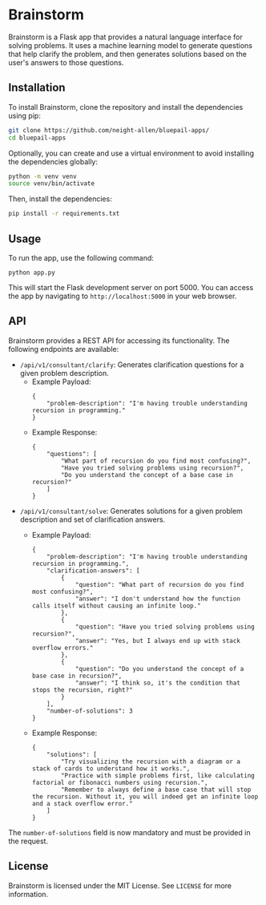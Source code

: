 # Brainstorm

Brainstorm is a Flask app that provides a natural language interface for solving problems. It uses a machine learning model to generate questions that help clarify the problem, and then generates solutions based on the user's answers to those questions.

## Installation

To install Brainstorm, clone the repository and install the dependencies using pip:

```bash
git clone https://github.com/neight-allen/bluepail-apps/
cd bluepail-apps
```

Optionally, you can create and use a virtual environment to avoid installing the dependencies globally:

```bash
python -m venv venv
source venv/bin/activate
```

Then, install the dependencies:

```bash
pip install -r requirements.txt
```

## Usage

To run the app, use the following command:

```
python app.py
```

This will start the Flask development server on port 5000. You can access the app by navigating to `http://localhost:5000` in your web browser.

## API

Brainstorm provides a REST API for accessing its functionality. The following endpoints are available:

- `/api/v1/consultant/clarify`: Generates clarification questions for a given problem description.
  - Example Payload:
    ```
    {
        "problem-description": "I'm having trouble understanding recursion in programming."
    }
    ```
  - Example Response:
    ```
    {
        "questions": [
            "What part of recursion do you find most confusing?",
            "Have you tried solving problems using recursion?",
            "Do you understand the concept of a base case in recursion?"
        ]
    }
    ```
- `/api/v1/consultant/solve`: Generates solutions for a given problem description and set of clarification answers.
  - Example Payload:
    ```
    {
        "problem-description": "I'm having trouble understanding recursion in programming.",
        "clarification-answers": [
            {
                "question": "What part of recursion do you find most confusing?",
                "answer": "I don't understand how the function calls itself without causing an infinite loop."
            },
            {
                "question": "Have you tried solving problems using recursion?",
                "answer": "Yes, but I always end up with stack overflow errors."
            },
            {
                "question": "Do you understand the concept of a base case in recursion?",
                "answer": "I think so, it's the condition that stops the recursion, right?"
            }
        ],
        "number-of-solutions": 3
    }
    ```

  - Example Response:
    ```
    {
        "solutions": [
            "Try visualizing the recursion with a diagram or a stack of cards to understand how it works.",
            "Practice with simple problems first, like calculating factorial or fibonacci numbers using recursion.",
            "Remember to always define a base case that will stop the recursion. Without it, you will indeed get an infinite loop and a stack overflow error."
        ]
    }
    ```

The `number-of-solutions` field is now mandatory and must be provided in the request.

## License

Brainstorm is licensed under the MIT License. See `LICENSE` for more information.

